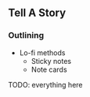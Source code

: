 ## Tell A Story

### Outlining

* Lo-fi methods
  * Sticky notes
  * Note cards

TODO: everything here
